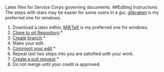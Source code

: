 Latex files for Service Corps governing documents.
##Editing Instructions
The steps with stars may be easier for some users in a gui, [gitkraken](https://www.gitkraken.com/) is my preferred one for windows.
1. Download a latex editor, [MiKTeX](https://miktex.org/download) is my preferred one for windows.
2. [Clone to git Repository](https://git-scm.com/book/en/v2/Git-Basics-Getting-a-Git-Repository).*
3. [Create branch](https://git-scm.com/book/en/v2/Git-Branching-Basic-Branching-and-Merging).*
4. Make your edit.
5. [Comment your edit](https://git-scm.com/docs/git-commit).*
6. Repeat last two steps into you are satisfied with your work.
7. [Create a pull request](https://help.github.com/en/articles/creating-a-pull-request).*
8. Do not merge until your credit is approved.